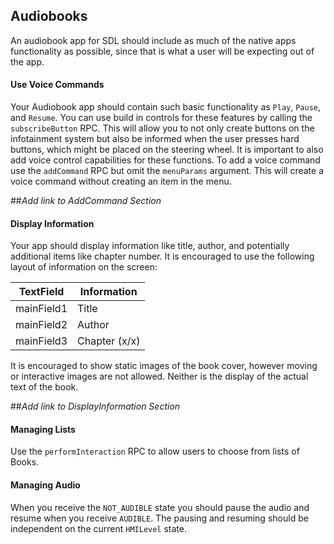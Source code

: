 ## Audiobooks
An audiobook app for SDL should include as much of the native apps functionality as possible, since that is what a user will be expecting out of the app.

#### Use Voice Commands
Your Audiobook app should contain such basic functionality as `Play`, `Pause`, and `Resume`. You can use build in controls for these features by calling the `subscribeButton` RPC. This will allow you to not only create buttons on the infotainment system but also be informed when the user presses hard buttons, which might be placed on the steering wheel. It is important to also add voice control capabilities for these functions. To add a voice command use the `addCommand` RPC but omit the `menuParams` argument. This will create a voice command without creating an item in the menu.   

##*Add link to AddCommand Section*

#### Display Information
Your app should display information like title, author, and potentially additional items like chapter number. It is encouraged to use the following layout of information on the screen:

TextField  | Information
-----------|-------------
mainField1 | Title
mainField2 | Author
mainField3 | Chapter (x/x)

It is encouraged to show static images of the book cover, however moving or interactive images are not allowed. Neither is the display of the actual text of the book.

##*Add link to DisplayInformation Section*

#### Managing Lists

Use the `performInteraction` RPC to allow users to choose from lists of Books.

#### Managing Audio

When you receive the `NOT_AUDIBLE` state you should pause the audio and resume when you receive `AUDIBLE`. The pausing and resuming should be independent on the current `HMILevel` state.
